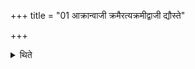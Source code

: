 +++
title = "01 आक्रान्वाजी क्रमैरत्यक्रमीद्वाजी द्यौस्ते"

+++

<details><summary>थिते</summary>

आक्रान्वाजी क्रमैरत्यक्रमीद्वाजी द्यौस्ते पृष्ठमित्यश्वमभिमन्त्र्य यथोपाकृतं नियुज्य प्रोक्ष्योपपाययति १
</details>
